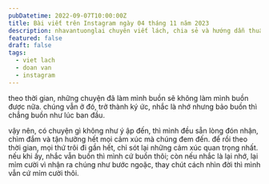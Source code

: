 ```yaml
---
pubDatetime: 2022-09-07T10:00:00Z
title: Bài viết trên Instagram ngày 04 tháng 11 năm 2023
description: nhavantuonglai chuyên viết lách, chia sẻ và hướng dẫn thuần thục khi thực hành viết lách qua những bài chia sẻ trên Instagram chính thức.
featured: false
draft: false
tags:
  - viet lach
  - doan van
  - instagram
---
```


theo thời gian, những chuyện đã làm mình buồn sẽ không làm mình buồn được nữa. chúng vẫn ở đó, trở thành ký ức, nhắc là nhớ nhưng bảo buồn thì chẳng buồn như lúc ban đầu.

vậy nên, có chuyện gì không như ý ập đến, thì mình đều sẵn lòng đón nhận, chìm đắm và tận hưởng hết mọi cảm xúc mà chúng đem đến. để rồi theo thời gian, mọi thứ trôi đi gần hết, chỉ sót lại những cảm xúc quan trọng nhất. nếu khi ấy, nhắc vẫn buồn thì mình cứ buồn thôi; còn nếu nhắc là lại nhớ, lại mỉm cười vì nhận ra chúng như bước ngoặc, thay chút cách nhìn đời thì mình vẫn cứ mỉm cười thôi.
